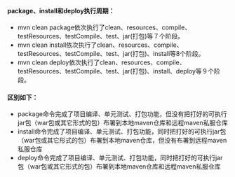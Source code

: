 #### package、install和deploy执行周期：
- mvn clean package依次执行了clean、resources、compile、testResources、testCompile、test、jar(打包)等７个阶段。
- mvn clean install依次执行了clean、resources、compile、testResources、testCompile、test、jar(打包)、install等8个阶段。
- mvn clean deploy依次执行了clean、resources、compile、testResources、testCompile、test、jar(打包)、install、deploy等９个阶段。


#### 区别如下：
- package命令完成了项目编译、单元测试、打包功能，但没有把打好的可执行jar包（war包或其它形式的包）布署到本地maven仓库和远程maven私服仓库
- install命令完成了项目编译、单元测试、打包功能，同时把打好的可执行jar包（war包或其它形式的包）布署到本地maven仓库，但没有布署到远程maven私服仓库
- deploy命令完成了项目编译、单元测试、打包功能，同时把打好的可执行jar包（war包或其它形式的包）布署到本地maven仓库和远程maven私服仓库